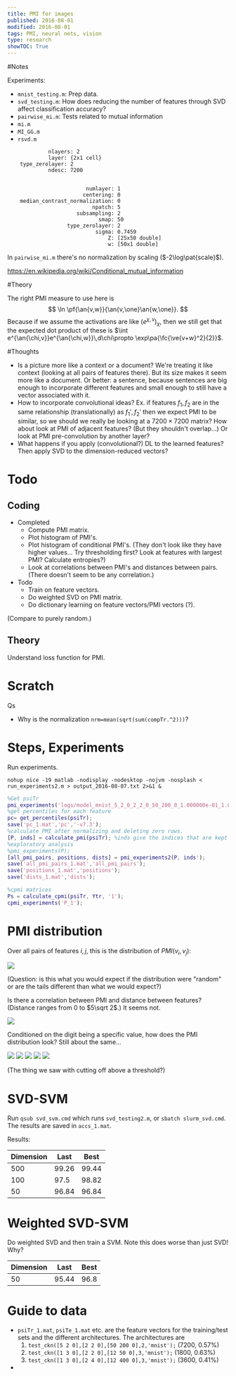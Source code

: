 ```yaml
---
title: PMI for images
published: 2016-08-01
modified: 2016-08-01
tags: PMI, neural nets, vision
type: research
showTOC: True
---
```


#Notes

Experiments:

* `mnist_testing.m`: Prep data.
* `svd_testing.m`: How does reducing the number of features through SVD affect classification accuracy?
* `pairwise_mi.m`: Tests related to mutual information
* `mi.m`
* `MI_GG.m`
* `rsvd.m`



```
	         nlayers: 2
             layer: {2x1 cell}
    type_zerolayer: 2
             ndesc: 7200


                         numlayer: 1
                        centering: 0
    median_contrast_normalization: 0
                           npatch: 5
                      subsampling: 2
                             smap: 50
                   type_zerolayer: 2
                            sigma: 0.7459
                                Z: [25x50 double]
                                w: [50x1 double]
```

In `pairwise_mi.m` there's no normalization by scaling ($-2\log\pat{scale}$).

https://en.wikipedia.org/wiki/Conditional_mutual_information

#Theory

The right PMI measure to use here is
$$
\ln \pf{\an{v,w}}{\an{v,\one}\an{w,\one}}.
$$
Because if we assume the activations are like $(e^{\chi,v})_\chi$, then we still get that the expected dot product of these is $\int e^{\an{\chi,v}}e^{\an{\chi,w}}\,d\chi\propto \exp\pa{\fc{\ve{v+w}^2}{2}}$.

#Thoughts

* Is a picture more like a context or a document? We're treating it like context (looking at all pairs of features there). But its size makes it seem more like a document. Or better: a sentence, because sentences are big enough to incorporate different features and small enough to still have a vector associated with it.
* How to incorporate convolutional ideas? Ex. if features $f_1,f_2$ are in the same relationship (translationally) as $f_1',f_2'$ then we expect PMI to be similar, so we should we really be looking at a $7200\times 7200$ matrix? How about look at PMI of adjacent features? (But they shouldn't overlap...) Or look at PMI pre-convolution by another layer?
* What happens if you apply (convolutional?) DL to the learned features? Then apply SVD to the dimension-reduced vectors?

# Todo

## Coding

* Completed
  * Compute PMI matrix. 
  * Plot histogram of PMI's.
  * Plot histogram of conditional PMI's. (They don't look like they have higher values... Try thresholding first? Look at features with largest PMI? Calculate entropies?)
  * Look at correlations between PMI's and distances between pairs. (There doesn't seem to be any correlation.)
* Todo
  * Train on feature vectors.
  * Do weighted SVD on PMI matrix.
  * Do dictionary learning on feature vectors/PMI vectors (?).

(Compare to purely random.)

## Theory

Understand loss function for PMI.

# Scratch 

Qs

* Why is the normalization `nrm=mean(sqrt(sum(compTr.^2)))`?

# Steps, Experiments

Run experiments.

```
nohup nice -19 matlab -nodisplay -nodesktop -nojvm -nosplash < run_experiments2.m > output_2016-08-07.txt 2>&1 &
```

```matlab
%Get psiTr
pmi_experiments('logs/model_mnist_5_2_0_2_2_0_50_200_0_1.000000e-01_1.000000e-01_1.000000e-01_2.mat');
%get percentiles for each feature
pc= get_percentiles(psiTr);
save('pc_1.mat','pc','-v7.3');
%calculate PMI after normalizing and deleting zero rows.
[P, inds] = calculate_pmi(psiTr); %inds give the indices that are kept (indices of nonzero rows)
%exploratory analysis
%pmi_experiments(P);
[all_pmi_pairs, positions, dists] = pmi_experiments2(P, inds');
save('all_pmi_pairs_1.mat','all_pmi_pairs');
save('positions_1.mat','positions');
save('dists_1.mat','dists');

%cpmi matrices
Ps = calculate_cpmi(psiTr, Ytr, '1');
cpmi_experiments('P_1');
```

# PMI distribution

Over all pairs of features $i,j$, this is the distribution of $PMI(v_i,v_j)$:

<img src="/images/pmi/pmi_histogram_1.jpg">

(Question: is this what you would expect if the distribution were "random" or are the tails different than what we would expect?)

Is there a correlation between PMI and distance between features? (Distance ranges from $0$ to $5\sqrt 2$.) It seems not.

<img src="/images/pmi/pmi_distance.jpg">

Conditioned on the digit being a specific value, how does the PMI distribution look? Still about the same...

<img src="/images/pmi/hist_P_1_0.jpg">
<img src="/images/pmi/hist_P_1_1.jpg">
<img src="/images/pmi/hist_P_1_2.jpg">
<img src="/images/pmi/hist_P_1_3.jpg">
<img src="/images/pmi/hist_P_1_4.jpg">

(The thing we saw with cutting off above a threshold?)

# SVD-SVM

Run `qsub svd_svm.cmd` which runs `svd_testing2.m`, or `sbatch slurm_svd.cmd`. The results are saved in `accs_1.mat`.

Results:

| Dimension | Last | Best |
|---|---|---|
|500|99.26|99.44|
|100|97.5 |98.82|
|50|96.84|96.84|

# Weighted SVD-SVM

Do weighted SVD and then train a SVM. Note this does worse than just SVD! Why?

| Dimension | Last | Best |
|---|---|---|
|50|95.44|96.8|


# Guide to data

* `psiTr_1.mat`, `psiTe_1.mat` etc. are the feature vectors for the training/test sets and the different architectures. The architectures are
    1. `test_ckn([5 2 0],[2 2 0],[50 200 0],2,'mnist');` (7200, 0.57%)
	2. `test_ckn([1 3 0],[2 2 0],[12 50 0],3,'mnist');` (1800, 0.63%)
	3. `test_ckn([1 3 0],[2 4 0],[12 400 0],3,'mnist');` (3600, 0.41%)
* 
